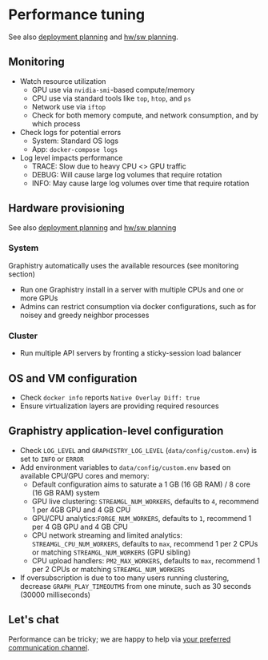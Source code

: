 # Performance tuning

See also [deployment planning](deployment-planning.md) and [hw/sw planning](hardware-software.md).

## Monitoring

* Watch resource utilization
  * GPU use via `nvidia-smi`-based compute/memory
  * CPU use via standard tools like `top`, `htop`, and `ps`
  * Network use via `iftop`
  * Check for both memory compute, and network consumption, and by which process 
* Check logs for potential errors
  * System: Standard OS logs
  * App: `docker-compose logs`
* Log level impacts performance
  * TRACE: Slow due to heavy CPU <> GPU traffic
  * DEBUG: Will cause large log volumes that require rotation
  * INFO: May cause large log volumes over time that require rotation

## Hardware provisioning

See also [deployment planning](deployment-planning.md) and [hw/sw planning](hardware-software.md)

### System 

Graphistry automatically uses the available resources (see monitoring section)

* Run one Graphistry install in a server with multiple CPUs and one or more GPUs
* Admins can restrict consumption via docker configurations, such as for noisey and greedy neighbor processes

### Cluster 
* Run multiple API servers by fronting a sticky-session load balancer

## OS and VM configuration

* Check `docker info` reports `Native Overlay Diff: true`
* Ensure virtualization layers are providing required resources

## Graphistry application-level configuration

* Check `LOG_LEVEL` and `GRAPHISTRY_LOG_LEVEL` (`data/config/custom.env`) is set to `INFO` or `ERROR`
* Add environment variables to `data/config/custom.env` based on available CPU/GPU cores and memory:
  * Default configuration aims to saturate a 1 GB (16 GB RAM) / 8 core (16 GB RAM) system
  * GPU live clustering: `STREAMGL_NUM_WORKERS`, defaults to `4`, recommend 1 per 4GB GPU and 4 GB CPU
  * GPU/CPU analytics:`FORGE_NUM_WORKERS`, defaults to `1`, recommend 1 per 4 GB GPU and 4 GB CPU
  * CPU network streaming and limited analytics: `STREAMGL_CPU_NUM_WORKERS`, defaults to `max`, recommend 1 per 2 CPUs or matching `STREAMGL_NUM_WORKERS` (GPU sibling)
  * CPU upload handlers: `PM2_MAX_WORKERS`, defaults to `max`, recommend 1 per 2 CPUs or matching `STREAMGL_NUM_WORKERS`
* If oversubscription is due to too many users running clustering, decrease `GRAPH_PLAY_TIMEOUTMS` from one minute, such as 30 seconds (30000 milliseconds)

## Let's chat

Performance can be tricky; we are happy to help via [your preferred communication channel](https://www.graphistry.com/support).
